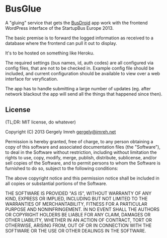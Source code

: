 # BusGlue

A "gluing" service that gets the [BusDroid][busdroid] app work with the
frontend WordPress interface of the StartupBus Europe 2013.

The basic premise is to forward the logged information as received
to a database where the frontend can pull it out to display.

It's to be hosted on something like Heroku.

The required settings (bus names, id, auth codes) are all configured
via config files, that are not to be checked in. Example config
file should be included, and current configuration should be available
to view over a web interface for veryfication.

The app has to handle submitting a large number of updates (eg. after
network blackout the app will send all the things that happened since
then).


## License

(TL;DR: MIT license, do whatever)

Copyright (C) 2013 Gergely Imreh <gergely@imreh.net>

Permission is hereby granted, free of charge, to any person obtaining a copy of this software and associated documentation files (the "Software"), to deal in the Software without restriction, including without limitation the rights to use, copy, modify, merge, publish, distribute, sublicense, and/or sell copies of the Software, and to permit persons to whom the Software is furnished to do so, subject to the following conditions:

The above copyright notice and this permission notice shall be included in all copies or substantial portions of the Software.

THE SOFTWARE IS PROVIDED "AS IS", WITHOUT WARRANTY OF ANY KIND, EXPRESS OR IMPLIED, INCLUDING BUT NOT LIMITED TO THE WARRANTIES OF MERCHANTABILITY, FITNESS FOR A PARTICULAR PURPOSE AND NONINFRINGEMENT. IN NO EVENT SHALL THE AUTHORS OR COPYRIGHT HOLDERS BE LIABLE FOR ANY CLAIM, DAMAGES OR OTHER LIABILITY, WHETHER IN AN ACTION OF CONTRACT, TORT OR OTHERWISE, ARISING FROM, OUT OF OR IN CONNECTION WITH THE SOFTWARE OR THE USE OR OTHER DEALINGS IN THE SOFTWARE.

[busdroid]: https://github.com/imrehg/busdroid "BusDroid repo"



